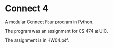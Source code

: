 # Connect 4

A modular Connect Four program in Python.

The program was an assignment for CS 474 at UIC.

The assignment is in HW04.pdf.
